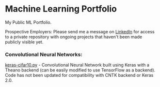 # Machine Learning Portfolio
My Public ML Portfolio. 

Prospective Employers: Please send me a message on [LinkedIn](linkedin.com/in/nickmashburn) for access to a private repository with ongoing projects that haven't been made publicly visible yet. 

<h3> Convolutional Neural Networks: </h3>

[keras-cifar10.py](keras-cifar10.py) - Convolutional Neural Network built using Keras with a Theano backend (can be easily modified to use TensorFlow as a backend). Code has not been updated for compatibility with CNTK backend or Keras 2.0. 
